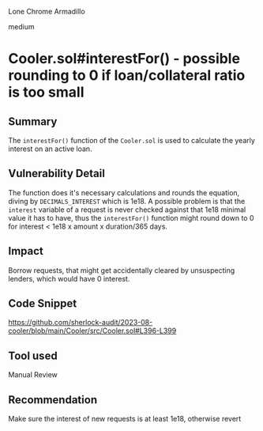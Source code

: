 Lone Chrome Armadillo

medium

# Cooler.sol#interestFor() - possible rounding to 0 if loan/collateral ratio is too small
## Summary
The ``interestFor()`` function of the ``Cooler.sol`` is used to calculate the yearly interest on an active loan.

## Vulnerability Detail
The function does it's necessary calculations and rounds the equation, diving by ``DECIMALS_INTEREST`` which is 1e18. A possible problem is that the ``interest`` variable of a request is never checked against that 1e18 minimal value it has to have, thus the ``interestFor()`` function might round down to 0 for interest < 1e18 x amount x duration/365 days. 

## Impact
Borrow requests, that might get accidentally cleared by unsuspecting lenders, which would have 0 interest.

## Code Snippet
https://github.com/sherlock-audit/2023-08-cooler/blob/main/Cooler/src/Cooler.sol#L396-L399

## Tool used

Manual Review

## Recommendation
Make sure the interest of new requests is at least 1e18, otherwise revert
